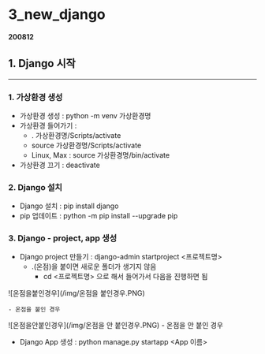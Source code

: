 # 3_new_django
#### 200812
## 1. Django 시작
----------
### 1. 가상환경 생성

- 가상환경 생성 : python -m venv 가상환경명
- 가상환경 들어가기 : 
  - . 가상환경명/Scripts/activate
  - source 가상환경명/Scripts/activate
  - Linux, Max : source 가상환경명/bin/activate
- 가상환경 끄기 : deactivate

### 2. Django 설치
- Django 설치 : pip install django
- pip 업데이트 : python -m pip install --upgrade pip

### 3. Django - project, app 생성
- Django project 만들기 : django-admin startproject \<프로젝트명>
  - .(온점)을 붙이면 새로운 폴더가 생기지 않음
    - cd \<프로젝트명> 으로 해서 들어가서 다음을 진행하면 됨

![온점을붙인경우](/img/온점을 붙인경우.PNG)

    - 온점을 붙인 경우


![온점을안붙인경우](/img/온점을 안 붙인경우.PNG)
    - 온점을 안 붙인 경우

- Django App 생성 : python manage.py startapp \<App 이름>